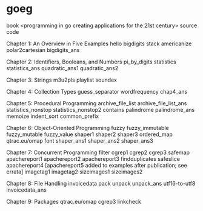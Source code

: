 # goeg
book &lt;programming in go creating applications for the 21st century> source code

Chapter 1: An Overview in Five Examples
    hello
    bigdigits
    stack
    americanize
    polar2cartesian
    bigdigits_ans

Chapter 2: Identifiers, Booleans, and Numbers
    pi_by_digits
    statistics
    statistics_ans
    quadratic_ans1
    quadratic_ans2

Chapter 3: Strings
    m3u2pls
    playlist
    soundex

Chapter 4: Collection Types
    guess_separator
    wordfrequency
    chap4_ans

Chapter 5: Procedural Programming
    archive_file_list
    archive_file_list_ans
    statistics_nonstop
    statistics_nonstop2
    contains
    palindrome
    palindrome_ans
    memoize
    indent_sort
    common_prefix

Chapter 6: Object-Oriented Programming
    fuzzy
    fuzzy_immutable
    fuzzy_mutable
    fuzzy_value
    shaper1
    shaper2
    shaper3
    ordered_map
    qtrac.eu/omap
    font
    shaper_ans1
    shaper_ans2
    shaper_ans3

Chapter 7: Concurrent Programming
    filter
    cgrep1
    cgrep2
    cgrep3
    safemap
    apachereport1
    apachereport2
    apachereport3
    findduplicates
    safeslice
    apachereport4
    [apachereport5 added to examples after publication; see errata]
    imagetag1
    imagetag2
    sizeimages1
    sizeimages2

Chapter 8: File Handling
    invoicedata
    pack
    unpack
    unpack_ans
    utf16-to-utf8
    invoicedata_ans

Chapter 9: Packages
    qtrac.eu/omap
    cgrep3
    linkcheck
